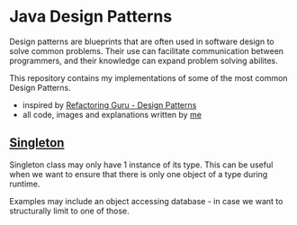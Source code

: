 # Java Design Patterns
Design patterns are blueprints that are often used in software design to solve common problems.
Their use can facilitate communication between programmers, and their knowledge can expand problem solving abilites.

This repository contains my implementations of some of the most common Design Patterns.
- inspired by [Refactoring Guru - Design Patterns](https://refactoring.guru/design-patterns)
- all code, images and explanations written by [me](https://github.com/piolad/) 

## [Singleton](./src/main/java/singleton/README.md)
Singleton class may only have 1 instance of its type.
This can be useful when we want to ensure that there is only one object of a type during runtime.

Examples may include an object accessing database - in case we want to structurally limit to one of those.
